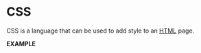<h1>CSS</h1>

<p>CSS is a language that can be used to add style to an <a href="/wiki/HTML">HTML</a> page.</p>

**EXAMPLE**